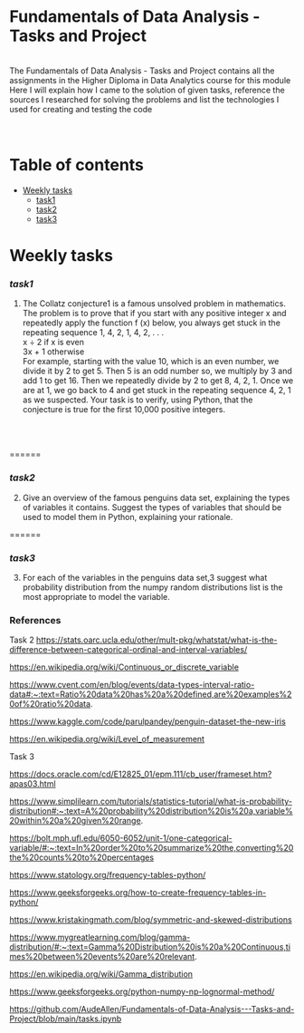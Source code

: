 # Fundamentals of Data Analysis - Tasks and Project <br /> 
<br /> 
The Fundamentals of Data Analysis - Tasks and Project contains all the assignments in the Higher Diploma in Data Analytics course for this module <br /> 
Here I will explain how I came to the solution of given tasks, reference the sources I researched for solving the problems and list the technologies I used for creating and testing the code <br />
<br />
<br />

# Table of contents
* [Weekly tasks](#weekly-tasks)
    * [task1](#task1)
    * [task2](#task2)
    * [task3](#task3)

Weekly tasks
======
### ***task1***

  
1. The Collatz conjecture1 is a famous unsolved problem in mathematics. The problem is to prove that if you start with any positive
integer x and repeatedly apply the function f (x) below, you always
get stuck in the repeating sequence 1, 4, 2, 1, 4, 2, . . .<br /> 
x ÷ 2 if x is even<br /> 
3x + 1 otherwise<br /> 
For example, starting with the value 10, which is an even number,
we divide it by 2 to get 5. Then 5 is an odd number so, we multiply
by 3 and add 1 to get 16. Then we repeatedly divide by 2 to
get 8, 4, 2, 1. Once we are at 1, we go back to 4 and get stuck in the
repeating sequence 4, 2, 1 as we suspected.
Your task is to verify, using Python, that the conjecture is true for
the first 10,000 positive integers. <br /> 
<br />
<br />

======
### ***task2***


2. Give an overview of the famous penguins data set, explaining 
the types of variables it contains. Suggest the types of variables
that should be used to model them in Python, explaining your
rationale.

======
### ***task3***


3. For each of the variables in the penguins data set,3 suggest what probability distribution from the numpy random distributions list is the most appropriate to model the variable.


### References


Task 2
https://stats.oarc.ucla.edu/other/mult-pkg/whatstat/what-is-the-difference-between-categorical-ordinal-and-interval-variables/

https://en.wikipedia.org/wiki/Continuous_or_discrete_variable

https://www.cvent.com/en/blog/events/data-types-interval-ratio-data#:~:text=Ratio%20data%20has%20a%20defined,are%20examples%20of%20ratio%20data.

https://www.kaggle.com/code/parulpandey/penguin-dataset-the-new-iris

https://en.wikipedia.org/wiki/Level_of_measurement

Task 3

https://docs.oracle.com/cd/E12825_01/epm.111/cb_user/frameset.htm?apas03.html

https://www.simplilearn.com/tutorials/statistics-tutorial/what-is-probability-distribution#:~:text=A%20probability%20distribution%20is%20a,variable%20within%20a%20given%20range.

https://bolt.mph.ufl.edu/6050-6052/unit-1/one-categorical-variable/#:~:text=In%20order%20to%20summarize%20the,converting%20the%20counts%20to%20percentages

https://www.statology.org/frequency-tables-python/

https://www.geeksforgeeks.org/how-to-create-frequency-tables-in-python/

https://www.kristakingmath.com/blog/symmetric-and-skewed-distributions

https://www.mygreatlearning.com/blog/gamma-distribution/#:~:text=Gamma%20Distribution%20is%20a%20Continuous,times%20between%20events%20are%20relevant.

https://en.wikipedia.org/wiki/Gamma_distribution

https://www.geeksforgeeks.org/python-numpy-np-lognormal-method/

https://github.com/AudeAllen/Fundamentals-of-Data-Analysis---Tasks-and-Project/blob/main/tasks.ipynb




